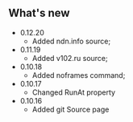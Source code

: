 
## What's new

 - 0.12.20
   - Added ndn.info source;
 - 0.11.19
   - Added v102.ru source;
 - 0.10.18
   - Added noframes command;
  - 0.10.17
    - Changed RunAt property
  - 0.10.16
    - Added git Source page
